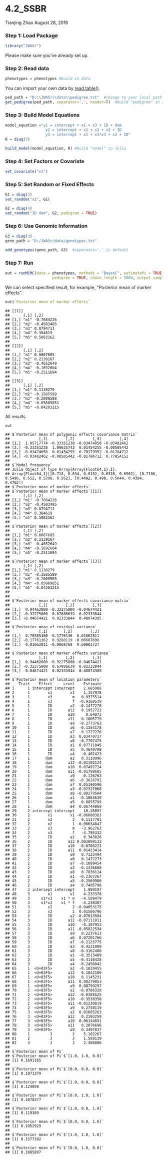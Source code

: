4.2\_SSBR
================
Tianjing Zhao
August 28, 2018

### Step 1: Load Package

``` r
library("JWASr")
```
Please make sure you've already set up.

### Step 2: Read data
``` r
phenotypes = phenotypes #build-in data
```
You can import your own data by [read.table()](https://www.rdocumentation.org/packages/utils/versions/3.5.1/topics/read.table).
``` r
ped_path = "D:\\JWASr\\data\\pedigree.txt"  #change to your local path
get_pedigree(ped_path, separator=',', header=T)  #build "pedigree" in Julia
```

### Step 3: Build Model Equations

``` r
model_equation ="y1 = intercept + x1 + x3 + ID + dam
                  y2 = intercept + x1 + x2 + x3 + ID
                  y3 = intercept + x1 + x1*x3 + x2 + ID"
R = diag(3)

build_model(model_equation, R) #build "model" in Julia
```

### Step 4: Set Factors or Covariate

``` r
set_covariate("x1")
```

### Step 5: Set Random or Fixed Effects


``` r
G1 = diag(2)
set_random("x2", G1)
```


``` r
G2 = diag(4)
set_random("ID dam", G2, pedigree = TRUE)
```


### Step 6: Use Genomic Information
``` r
G3 = diag(3)
geno_path = "D:/JWASr/data/genotypes.txt"

add_genotypes(geno_path, G3)  #separator=',' is default
```

### Step 7: Run


``` r
out = runMCMC(data = phenotypes, methods = "BayesC", estimatePi = TRUE, single_step_analysis = TRUE,
                     pedigree = TRUE, chain_length = 5000, output_samples_frequency = 100) 
```
We can select specified result, for example, "Posterior mean of marker effects".


``` r
out$`Posterior mean of marker effects`
```

    ## [[1]]
    ##      [,1] [,2]      
    ## [1,] "m1" -0.7684226
    ## [2,] "m2" -0.4503485
    ## [3,] "m3" 0.8794711 
    ## [4,] "m4" 0.384619  
    ## [5,] "m5" 0.5083162 
    ## 
    ## [[2]]
    ##      [,1] [,2]      
    ## [1,] "m1" 0.6667685 
    ## [2,] "m2" 0.2139167 
    ## [3,] "m3" -0.4652649
    ## [4,] "m4" -0.1692604
    ## [5,] "m5" -0.2511694
    ## 
    ## [[3]]
    ##      [,1] [,2]       
    ## [1,] "m1" 0.1138279  
    ## [2,] "m2" -0.1585589 
    ## [3,] "m3" -0.2008508 
    ## [4,] "m4" -0.05889851
    ## [5,] "m5" -0.04203215

All results

``` r
out
```

    ## $`Posterior mean of polygenic effects covariance matrix`
    ##             [,1]        [,2]        [,3]        [,4]
    ## [1,]  1.05717774 -0.33351238 -0.03474050 -0.03482462
    ## [2,] -0.33351238  1.09635743  0.01454255 -0.00505442
    ## [3,] -0.03474050  0.01454255  0.78179952 -0.01784712
    ## [4,] -0.03482462 -0.00505442 -0.01784712  0.77854151
    ## 
    ## $`Model frequency`
    ## Julia Object of type Array{Array{Float64,1},1}.
    ## Array{Float64,1}[[0.718, 0.634, 0.8182, 0.6328, 0.6562], [0.7186, 0.5496, 0.652, 0.5398, 0.562], [0.4492, 0.498, 0.5044, 0.4394, 0.4762]]
    ## $`Posterior mean of marker effects`
    ## $`Posterior mean of marker effects`[[1]]
    ##      [,1] [,2]      
    ## [1,] "m1" -0.7684226
    ## [2,] "m2" -0.4503485
    ## [3,] "m3" 0.8794711 
    ## [4,] "m4" 0.384619  
    ## [5,] "m5" 0.5083162 
    ## 
    ## $`Posterior mean of marker effects`[[2]]
    ##      [,1] [,2]      
    ## [1,] "m1" 0.6667685 
    ## [2,] "m2" 0.2139167 
    ## [3,] "m3" -0.4652649
    ## [4,] "m4" -0.1692604
    ## [5,] "m5" -0.2511694
    ## 
    ## $`Posterior mean of marker effects`[[3]]
    ##      [,1] [,2]       
    ## [1,] "m1" 0.1138279  
    ## [2,] "m2" -0.1585589 
    ## [3,] "m3" -0.2008508 
    ## [4,] "m4" -0.05889851
    ## [5,] "m5" -0.04203215
    ## 
    ## 
    ## $`Posterior mean of marker effects covariance matrix`
    ##             [,1]        [,2]        [,3]
    ## [1,]  0.94462080 -0.32275800 -0.04674421
    ## [2,] -0.32275800  0.67886639  0.02333844
    ## [3,] -0.04674421  0.02333844  0.48874385
    ## 
    ## $`Posterior mean of residual variance`
    ##             [,1]       [,2]        [,3]
    ## [1,]  0.78585480 -0.1776136  0.01662811
    ## [2,] -0.17761362  0.9288119 -0.08687690
    ## [3,]  0.01662811 -0.0868769  0.69001727
    ## 
    ## $`Posterior mean of marker effects variance`
    ##             [,1]        [,2]        [,3]
    ## [1,]  0.94462080 -0.32275800 -0.04674421
    ## [2,] -0.32275800  0.67886639  0.02333844
    ## [3,] -0.04674421  0.02333844  0.48874385
    ## 
    ## $`Posterior mean of location parameters`
    ##    Trait    Effect     Level    Estimate
    ## 1      1 intercept intercept    2.685988
    ## 2      1        x1        x1    1.157978
    ## 3      1        x3         m   0.9375514
    ## 4      1        x3         f  -0.9169539
    ## 5      1        ID        a2  -0.1477278
    ## 6      1        ID       a12   0.1952722
    ## 7      1        ID       a10     0.64072
    ## 8      1        ID       a11   0.1805779
    ## 9      1        ID        a9  -0.2773762
    ## 10     1        ID        a6  -0.1354178
    ## 11     1        ID        a7   0.1727276
    ## 12     1        ID        a3  0.03470737
    ## 13     1        ID        a8  -0.7707475
    ## 14     1        ID        a1  0.07711045
    ## 15     1        ID        a5   0.4649708
    ## 16     1        ID        a4   -0.462423
    ## 17     1       dam        a2   0.3110996
    ## 18     1       dam       a12 -0.01192124
    ## 19     1       dam       a10  0.07492724
    ## 20     1       dam       a11 -0.01798685
    ## 21     1       dam        a9   -0.126763
    ## 22     1       dam        a6  -0.3028791
    ## 23     1       dam        a7  0.05190596
    ## 24     1       dam        a3 -0.02327068
    ## 25     1       dam        a8 -0.08279504
    ## 26     1       dam        a1  -0.1084639
    ## 27     1       dam        a5   0.0855799
    ## 28     1       dam        a4  0.06744869
    ## 29     2 intercept intercept    10.35897
    ## 30     2        x1        x1 -0.06080383
    ## 31     2        x2         2   0.1117781
    ## 32     2        x2         1 -0.06634847
    ## 33     2        x3         m   -3.962762
    ## 34     2        x3         f   -4.795332
    ## 35     2        ID        a2    0.343826
    ## 36     2        ID       a12 0.002898132
    ## 37     2        ID       a10  -0.6706221
    ## 38     2        ID       a11  0.01423414
    ## 39     2        ID        a9   0.7122494
    ## 40     2        ID        a6   0.1472273
    ## 41     2        ID        a7  -0.1089454
    ## 42     2        ID        a3  -0.1436608
    ## 43     2        ID        a8   0.7836124
    ## 44     2        ID        a1  -0.2367267
    ## 45     2        ID        a5  -0.2569986
    ## 46     2        ID        a4   0.7495796
    ## 47     3 intercept intercept    1.989197
    ## 48     3        x1        x1    4.233378
    ## 49     3     x1*x3    x1 * m   -4.589479
    ## 50     3     x1*x3    x1 * f   -4.230307
    ## 51     3        x2         2 -0.04053175
    ## 52     3        x2         1  0.01506796
    ## 53     3        ID        a2 -0.07013584
    ## 54     3        ID       a12 -0.07111011
    ## 55     3        ID       a10   -0.307953
    ## 56     3        ID       a11 -0.05822534
    ## 57     3        ID        a9   0.2237613
    ## 58     3        ID        a6  0.07201766
    ## 59     3        ID        a7  -0.2123775
    ## 60     3        ID        a3   0.4221909
    ## 61     3        ID        a8  -0.3162486
    ## 62     3        ID        a1  -0.3513409
    ## 63     3        ID        a5  -0.4116428
    ## 64     3        ID        a4  -0.2456042
    ## 65     1  <U+03F5>        a2  -0.1020455
    ## 66     1  <U+03F5>       a12   0.1042109
    ## 67     1  <U+03F5>       a10   0.1145231
    ## 68     1  <U+03F5>       a11  0.08279053
    ## 69     1  <U+03F5>        a9  0.08799297
    ## 70     2  <U+03F5>        a2  -0.0786328
    ## 71     2  <U+03F5>       a12  -0.0388525
    ## 72     2  <U+03F5>       a10  -0.3538358
    ## 73     2  <U+03F5>       a11 -0.01230819
    ## 74     2  <U+03F5>        a9   0.2758119
    ## 75     3  <U+03F5>        a2  0.01605263
    ## 76     3  <U+03F5>       a12   0.2193259
    ## 77     3  <U+03F5>       a10  0.06144691
    ## 78     3  <U+03F5>       a11   0.2076696
    ## 79     3  <U+03F5>        a9   0.3497837
    ## 80     1         J         J    5.102267
    ## 81     2         J         J    1.588139
    ## 82     3         J         J    2.366806
    ## 
    ## $`Posterior mean of Pi`
    ## $`Posterior mean of Pi`$`[1.0, 1.0, 0.0]`
    ## [1] 0.1691165
    ## 
    ## $`Posterior mean of Pi`$`[0.0, 0.0, 0.0]`
    ## [1] 0.1071379
    ## 
    ## $`Posterior mean of Pi`$`[1.0, 0.0, 0.0]`
    ## [1] 0.124898
    ## 
    ## $`Posterior mean of Pi`$`[0.0, 1.0, 1.0]`
    ## [1] 0.1078377
    ## 
    ## $`Posterior mean of Pi`$`[1.0, 0.0, 1.0]`
    ## [1] 0.119389
    ## 
    ## $`Posterior mean of Pi`$`[0.0, 0.0, 1.0]`
    ## [1] 0.1052929
    ## 
    ## $`Posterior mean of Pi`$`[1.0, 1.0, 1.0]`
    ## [1] 0.1577382
    ## 
    ## $`Posterior mean of Pi`$`[0.0, 1.0, 0.0]`
    ## [1] 0.1085897
